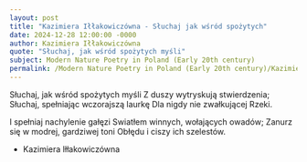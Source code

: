 ```yaml
---
layout: post
title: "Kazimiera Iłłakowiczówna - Słuchaj jak wśród spożytych"
date: 2024-12-28 12:00:00 -0000
author: Kazimiera Iłłakowiczówna
quote: "Słuchaj, jak wśród spożytych myśli"
subject: Modern Nature Poetry in Poland (Early 20th century)
permalink: /Modern Nature Poetry in Poland (Early 20th century)/Kazimiera Iłłakowiczówna/Kazimiera Iłłakowiczówna - Słuchaj jak wśród spożytych
---
```


Słuchaj, jak wśród spożytych myśli
Z duszy wytryskują stwierdzenia;
Słuchaj, spełniając wczorajszą laurkę
Dla nigdy nie zwałkującej Rzeki.

I spełniaj nachylenie gałęzi
Swiatłem winnych, wołających owadów;
Zanurz się w modrej, gardziwej toni
Obłędu i ciszy ich szelestów.

- Kazimiera Iłłakowiczówna
